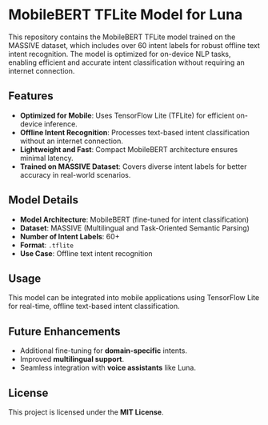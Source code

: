 # MobileBERT TFLite Model for Luna

This repository contains the MobileBERT TFLite model trained on the MASSIVE dataset, which includes over 60 intent labels for robust offline text intent recognition. The model is optimized for on-device NLP tasks, enabling efficient and accurate intent classification without requiring an internet connection.

## Features
- **Optimized for Mobile**: Uses TensorFlow Lite (TFLite) for efficient on-device inference.
- **Offline Intent Recognition**: Processes text-based intent classification without an internet connection.
- **Lightweight and Fast**: Compact MobileBERT architecture ensures minimal latency.
- **Trained on MASSIVE Dataset**: Covers diverse intent labels for better accuracy in real-world scenarios.

## Model Details
- **Model Architecture**: MobileBERT (fine-tuned for intent classification)
- **Dataset**: MASSIVE (Multilingual and Task-Oriented Semantic Parsing)
- **Number of Intent Labels**: 60+
- **Format**: `.tflite`
- **Use Case**: Offline text intent recognition

## Usage
This model can be integrated into mobile applications using TensorFlow Lite for real-time, offline text-based intent classification.

## Future Enhancements
- Additional fine-tuning for **domain-specific** intents.
- Improved **multilingual support**.
- Seamless integration with **voice assistants** like Luna.

## License
This project is licensed under the **MIT License**.
